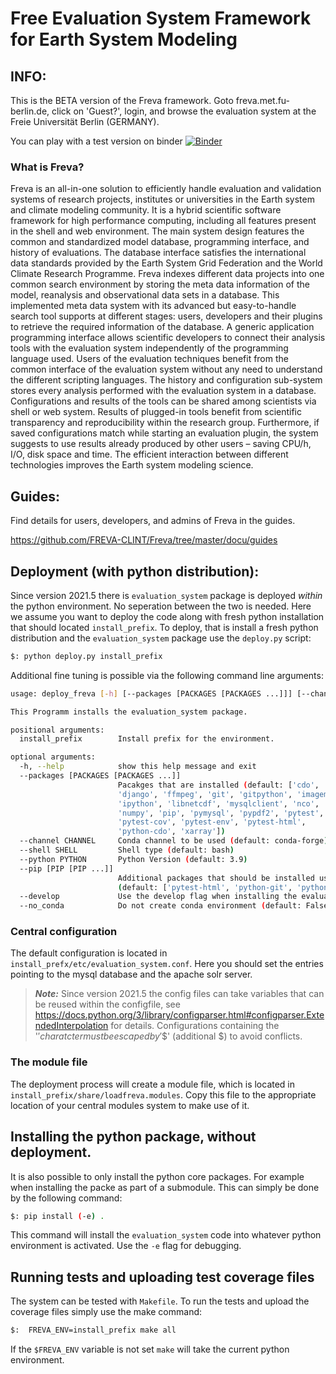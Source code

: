 # Free Evaluation System Framework for Earth System Modeling

## INFO:
This is the BETA version of the Freva framework. Goto freva.met.fu-berlin.de, click on 'Guest?', login, and browse the evaluation system at the Freie Universität Berlin (GERMANY).

You can play with a test version on binder [![Binder](https://mybinder.org/badge_logo.svg)](https://mybinder.org/v2/git/https%3A%2F%2Fgitlab.dkrz.de%2Ffreva%2Fevaluation_system.git/update_install)

### What is Freva?
Freva is an all-in-one solution to efficiently handle evaluation and validation systems of research projects, institutes or universities in the Earth system and climate modeling community. It is a hybrid scientific software framework for high performance computing, including all features present in the shell and web environment. The main system design features the common and standardized model database, programming interface, and history of evaluations. The database interface satisfies the international data standards provided by the Earth System Grid Federation and the World Climate Research Programme. Freva indexes different data projects into one common search environment by storing the meta data information of the model, reanalysis and observational data sets in a database. This implemented meta data system with its advanced but easy-to-handle search tool supports at different stages: users, developers and their plugins to retrieve the required information of the database. A generic application programming interface allows scientific developers to connect their analysis tools with the evaluation system independently of the programming language used. Users of the evaluation techniques benefit from the common interface of the evaluation system without any need to understand the different scripting languages. The history and configuration sub-system stores every analysis performed with the evaluation system in a database. Configurations and results of the tools can be shared among scientists via shell or web system. Results of plugged-in tools benefit from scientific transparency and reproducibility within the research group. Furthermore, if saved configurations match while starting an evaluation plugin, the system suggests to use results already produced by other users – saving CPU/h, I/O, disk space and time. The efficient interaction between different technologies improves the Earth system modeling science.

## Guides:
Find details for users, developers, and admins of Freva in the guides.

https://github.com/FREVA-CLINT/Freva/tree/master/docu/guides

## Deployment (with python distribution):

Since version 2021.5 there is `evaluation_system` package is deployed *within*
the python environment. No seperation between the two is needed. Here we assume
you want to deploy the code along with fresh python installation that should
located `install_prefix`. To deploy, that is install a fresh python distribution
and the `evaluation_system` package use the `deploy.py` script:

```bash
$: python deploy.py install_prefix
```

Additional fine tuning is possible via the following command line arguments:

```bash
usage: deploy_freva [-h] [--packages [PACKAGES [PACKAGES ...]]] [--channel CHANNEL] [--shell SHELL] [--python PYTHON] [--pip [PIP [PIP ...]]] [--develop] [--no_conda] install_prefix

This Programm installs the evaluation_system package.

positional arguments:
  install_prefix        Install prefix for the environment.

optional arguments:
  -h, --help            show this help message and exit
  --packages [PACKAGES [PACKAGES ...]]
                        Pacakges that are installed (default: ['cdo', 'conda', 'configparser',
                        'django', 'ffmpeg', 'git', 'gitpython', 'imagemagick',
                        'ipython', 'libnetcdf', 'mysqlclient', 'nco', 'netcdf4',
                        'numpy', 'pip', 'pymysql', 'pypdf2', 'pytest',
                        'pytest-cov', 'pytest-env', 'pytest-html',
                        'python-cdo', 'xarray'])
  --channel CHANNEL     Conda channel to be used (default: conda-forge)
  --shell SHELL         Shell type (default: bash)
  --python PYTHON       Python Version (default: 3.9)
  --pip [PIP [PIP ...]]
                        Additional packages that should be installed using pip
                        (default: ['pytest-html', 'python-git', 'python-swiftclient'])
  --develop             Use the develop flag when installing the evaluation_system package (default: False)
  --no_conda            Do not create conda environment (default: False)
```

### Central configuration

The default configuration is located in `install_prefx/etc/evaluation_system.conf`.
Here you should set the entries pointing to the mysql database and the apache solr server.

> **_Note:_** Since version 2021.5 the config files can take variables that can be reused within the configfile, see https://docs.python.org/3/library/configparser.html#configparser.ExtendedInterpolation for details. Configurations containing the '$' charatcter must be escaped by '$$' (additional $) to avoid conflicts.

### The module file
The deployment process will create a module file, which is located in `install_prefix/share/loadfreva.modules`. Copy this file to the appropriate location of your central modules system to make use of it.


## Installing the python package, without deployment.

It is also possible to only install the python core packages. For example when installing the packe as part of a submodule. This can simply be done by the following command:

```bash
$: pip install (-e) .
```

This command will install the `evaluation_system` code into whatever python environment is activated. Use the `-e` flag for debugging.

## Running tests and uploading test coverage files

The system can be tested with `Makefile`. To run the tests and upload the coverage files simply use the make command:

```bash
$:  FREVA_ENV=install_prefix make all
```
If the `$FREVA_ENV` variable is not set `make` will take the current python environment. 
